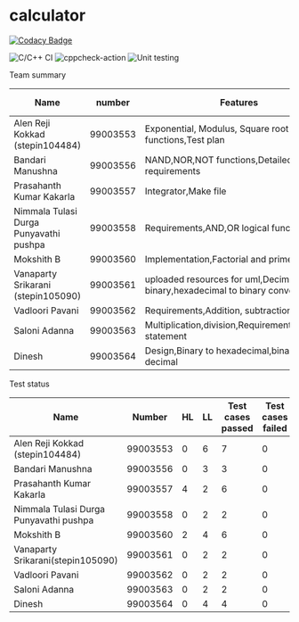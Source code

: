 # calculator

[![Codacy Badge](https://api.codacy.com/project/badge/Grade/25e44ce6af794ea4b7ab3ba747b46f84)](https://app.codacy.com/gh/99003560/calculator?utm_source=github.com&utm_medium=referral&utm_content=99003560/calculator&utm_campaign=Badge_Grade)

![C/C++ CI](https://github.com/99003560/calculator/workflows/C/C++%20CI/badge.svg)
![cppcheck-action](https://github.com/99003560/calculator/workflows/cppcheck-action/badge.svg)
![Unit testing](https://github.com/99003560/calculator/workflows/Unit%20testing/badge.svg)

Team summary

Name|number|Features|Issues raised|Issues resolved|
----|------|--------|-------------|---------------|
Alen Reji Kokkad (stepin104484)|99003553|Exponential, Modulus, Square root functions,Test plan| 3| 3|
Bandari Manushna|99003556|NAND,NOR,NOT functions,Detailed requirements| 2|2 |
Prasahanth Kumar Kakarla|99003557|Integrator,Make file|2 | 2|
Nimmala Tulasi Durga Punyavathi pushpa|99003558|Requirements,AND,OR logical functions| 1|1|
Mokshith B|99003560| Implementation,Factorial and prime|3 | 3|
Vanaparty Srikarani (stepin105090)|99003561|uploaded resources for uml,Decimal to binary,hexadecimal to binary conversions|2|2|
Vadloori Pavani|99003562| Requirements,Addition, subtraction|1|1|
Saloni Adanna|99003563|Multiplication,division,Requirements,Problem statement|2|2|
Dinesh|99003564|Design,Binary to hexadecimal,binary to decimal|2|2|

Test status

Name|Number|HL|LL|Test cases passed |Test cases failed|
----|------|--|--|------------------|-----------------|
Alen Reji Kokkad (stepin104484)|99003553|0|6|7|0|
Bandari Manushna|99003556|0|3 |3 |0|
Prasahanth Kumar Kakarla|99003557|4|2 |6|0|
Nimmala Tulasi Durga Punyavathi pushpa|99003558|0|2 |2|0|
Mokshith B|99003560| 2|4|6 |0|
Vanaparty Srikarani(stepin105090)|99003561|0 |2|2|0|
Vadloori Pavani|99003562| 0|2|2|0|
Saloni Adanna|99003563|0|2|2|0|
Dinesh|99003564|0|4|4|0|


